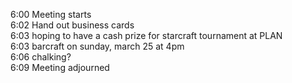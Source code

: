 6:00 Meeting starts<br />
6:02 Hand out business cards<br />
6:03 hoping to have a cash prize for starcraft tournament at PLAN<br />
6:03 barcraft on sunday, march 25 at 4pm<br />
6:06 chalking?<br />
6:09 Meeting adjourned